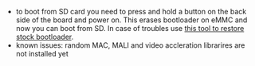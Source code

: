 - to boot from SD card you need to press and hold a button on the back side of the board and power on. This erases bootloader on eMMC and now you can boot from SD. In case of troubles use [this tool to restore stock bootloader](https://github.com/mqmaker/miqi-prebuilt).
- known issues: random MAC, MALI and video accleration librarires are not installed yet